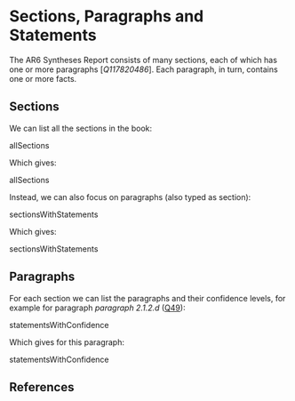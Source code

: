 # Sections, Paragraphs and Statements

The <topic>AR6 Syntheses Report</topic> consists of many sections, each of which has one or more
<topic>paragraphs</topic> [<cite>Q117820486</cite>]. Each paragraph, in turn, contains one or more <topic>facts</topic>.

## Sections

We can list all the <topic>sections</topic> in the book:

<sparql>allSections</sparql>

Which gives:

<out limit="5">allSections</out>

Instead, we can also focus on paragraphs (also typed as section):

<sparql>sectionsWithStatements</sparql>

Which gives:

<out>sectionsWithStatements</out>

## Paragraphs

For each section we can list the paragraphs and their <topic>confidence levels</topic>,
for example for paragraph <i>paragraph 2.1.2.d</i> ([Q49](https://kg-ipclimatec-reports.wikibase.cloud/wiki/Item:Q49)):

<sparql>statementsWithConfidence</sparql>

Which gives for this paragraph:

<out>statementsWithConfidence</out>

## References

<references/>
